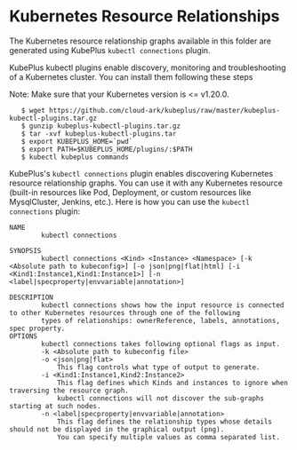 Kubernetes Resource Relationships
==================================

The Kubernetes resource relationship graphs available in this folder are generated
using KubePlus ``kubectl connections`` plugin.

KubePlus kubectl plugins enable discovery, monitoring and troubleshooting of a Kubernetes cluster. You can install them following these steps

Note: Make sure that your Kubernetes version is <= v1.20.0.

```
   $ wget https://github.com/cloud-ark/kubeplus/raw/master/kubeplus-kubectl-plugins.tar.gz
   $ gunzip kubeplus-kubectl-plugins.tar.gz
   $ tar -xvf kubeplus-kubectl-plugins.tar
   $ export KUBEPLUS_HOME=`pwd`
   $ export PATH=$KUBEPLUS_HOME/plugins/:$PATH
   $ kubectl kubeplus commands
```

KubePlus's ``kubectl connections`` plugin enables discovering Kubernetes resource relationship graphs. You can use it with any Kubernetes resource (built-in resources like Pod, Deployment, or custom resources like MysqlCluster, Jenkins, etc.).
Here is how you can use the ``kubectl connections`` plugin:

```
NAME
        kubectl connections

SYNOPSIS
        kubectl connections <Kind> <Instance> <Namespace> [-k <Absolute path to kubeconfig>] [-o json|png|flat|html] [-i <Kind1:Instance1,Kind1:Instance1>] [-n <label|specproperty|envvariable|annotation>]

DESCRIPTION
        kubectl connections shows how the input resource is connected to other Kubernetes resources through one of the following 
        types of relationships: ownerReference, labels, annotations, spec property.
OPTIONS
        kubectl connections takes following optional flags as input.
        -k <Absolute path to kubeconfig file>
        -o <json|png|flat>
            This flag controls what type of output to generate.
        -i <Kind1:Instance1,Kind2:Instance2>
            This flag defines which Kinds and instances to ignore when traversing the resource graph.
            kubectl connections will not discover the sub-graphs starting at such nodes.
        -n <label|specproperty|envvariable|annotation>
            This flag defines the relationship types whose details should not be displayed in the graphical output (png).
            You can specify multiple values as comma separated list.
```